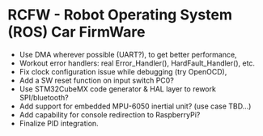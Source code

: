 # RCFW - Robot Operating System (ROS) Car FirmWare

* Use DMA wherever possible (UART?), to get better performance,
* Workout error handlers: real Error_Handler(), HardFault_Handler(), etc.
* Fix clock configuration issue while debugging (try OpenOCD),
* Add a SW reset function on input switch PC0?
* Use STM32CubeMX code generator & HAL layer to rework SPI/bluetooth?
* Add support for embedded MPU-6050 inertial unit? (use case TBD...)
* Add capability for console redirection to RaspberryPi?
* Finalize PID integration.
